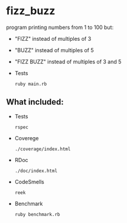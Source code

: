 fizz_buzz
=========

program printing numbers from 1 to 100 but:
*   "FIZZ" instead of multiples of 3
*   "BUZZ" instead of multiples of 5
*   "FIZZ BUZZ" instead of multiples of 3 and 5


*   Tests

        ruby main.rb


What included:
---------
*   Tests

        rspec

*   Coverege

        ./coverage/index.html

*   RDoc

        ./doc/index.html

*   CodeSmells

        reek

*   Benchmark

        ruby benchmark.rb

